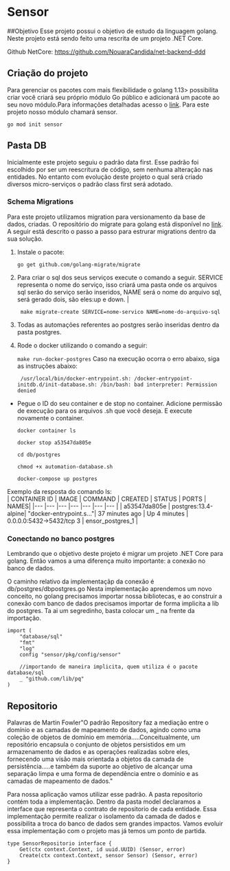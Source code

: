 # Sensor

##Objetivo
Esse projeto possui o objetivo de estudo da linguagem golang. Neste projeto está sendo feito uma rescrita de um projeto .NET Core. 

Github NetCore: https://github.com/NouaraCandida/net-backend-ddd

## Criação do projeto
Para gerenciar os pacotes com mais flexibilidade o golang 1.13> possibilita criar  você criará seu próprio módulo Go público e adicionará um pacote ao seu novo módulo.Para informações detalhadas acesso o [link](https://www.digitalocean.com/community/tutorials/how-to-use-go-modules). Para este projeto nosso módulo chamará sensor.

`go mod init sensor`

## Pasta DB
Inicialmente este projeto seguiu o padrão data first. Esse padrão foi escolhido por ser um reescritura de código, sem nenhuma alteração nas entidades. No entanto com evolução deste projeto o qual será criado diversos micro-serviços o padrão class first será adotado.

### Schema Migrations
Para este projeto utilizamos migration para versionamento da base de dados, criadas. O repositório do migrate para golang está disponível no [link](https://github.com/golang-migrate/migrate). A seguir está descrito o passo a passo para estrurar migrations dentro da sua solução.

1. Instale o pacote:

    `go get github.com/golang-migrate/migrate`

2. Para criar o sql dos seus serviços execute o comando a seguir. SERVICE representa o nome do serviço, isso criará uma pasta onde os arquivos sql serão do serviço serão inseridos, NAME será o nome do arquivo sql, será gerado dois, são eles:up e down.
|

    ` make migrate-create SERVICE=nome-servico NAME=nome-do-arquivo-sql`

3. Todas as automações referentes ao postgres serão inseridas dentro da pasta postgres.

4. Rode o docker utilizando o comando a seguir:

    `make run-docker-postgres`
Caso na execução ocorra o erro abaixo, siga as instruções abaixo:

        /usr/local/bin/docker-entrypoint.sh: /docker-entrypoint-initdb.d/init-database.sh: /bin/bash: bad interpreter: Permission denied

* Pegue o ID do seu container e de stop no container. Adicione permissão de execução para os arquivos .sh que você deseja.  E execute novamente o container.

    `docker container ls`

    `docker stop a53547da805e `
    
    `cd db/postgres`

    `chmod +x automation-database.sh`

    `docker-compose up postgres`



Exemplo da resposta do comando ls:    
| CONTAINER ID | IMAGE | COMMAND | CREATED | STATUS | PORTS | NAMES|
|--- |--- |--- |--- |--- |--- |--- |
| a53547da805e | postgres:13.4-alpine| "docker-entrypoint.s…"| 37 minutes ago | Up 4 minutes | 0.0.0.0:5432->5432/tcp  3 | ensor_postgres_1 |


### Conectando no banco postgres
Lembrando que o objetivo deste projeto é migrar um projeto .NET Core para golang. Então vamos a uma diferença muito importante: a conexão no banco de dados.

O caminho relativo da implementaçãp da conexão é db/postgres/dbpostgres.go
Nesta implementação aprendemos um novo conceito, no golang precisamos importar nossa bibliotecas, e ao construir a conexão com banco de dados precisamos importar de forma implicita a lib do postgres. Ta ai um segredinho, basta colocar um _ na frente da importação.

``` 
import (
	"database/sql"
	"fmt"
	"log"
	config "sensor/pkg/config/sensor"

	//importando de maneira implicita, quem utiliza é o pacote database/sql
	_ "github.com/lib/pq"
)
```


## Repositorio
 Palavras de Martin Fowler"O padrão  Repository faz a mediação entre o domínio e as camadas de mapeamento de dados, agindo como uma coleção de objetos de domínio em memória.....Conceitualmente, um repositório encapsula o conjunto de objetos persistidos em um armazenamento de dados e as operações realizadas sobre eles, fornecendo uma visão mais orientada a objetos da camada de persistência.....e também da suporte ao objetivo de alcançar uma separação limpa e uma forma de dependência entre o domínio e as camadas de mapeamento de dados."

 Para nossa aplicação vamos utilizar esse padrão. A pasta repositorio contém toda a implementação. Dentro da pasta model declaramos a interface que representa o contrato de repositorio de cada entidade. Essa implementação permite realizar o isolamento da camada de dados e possibilita a troca do banco de dados sem grandes impactos. Vamos evoluir essa implementação com o projeto mas já temos um ponto de partida.
``` 
type SensorRepositorio interface {
	Get(ctx context.Context, id uuid.UUID) (Sensor, error)
	Create(ctx context.Context, sensor Sensor) (Sensor, error)
}
```